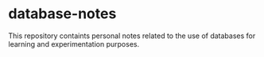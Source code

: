 # database-notes
This repository containts personal notes related to the use of databases for learning and experimentation purposes.

